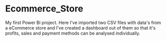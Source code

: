 # Ecommerce_Store
My first Power Bi project. Here I've imported two CSV files with data's from a eCommerce store and I've created a dashboard out of them so that it's profits, sales and payment methods can be analysed individually.
